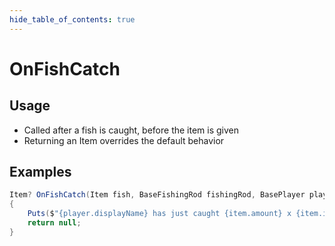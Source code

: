 ```yaml
---
hide_table_of_contents: true
---
```


# OnFishCatch

## Usage

* Called after a fish is caught, before the item is given
* Returning an Item overrides the default behavior

## Examples

```csharp title=""
Item? OnFishCatch(Item fish, BaseFishingRod fishingRod, BasePlayer player)
{
    Puts($"{player.displayName} has just caught {item.amount} x {item.info.shortname}!");
    return null;
}
```
